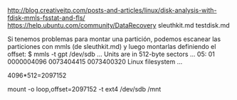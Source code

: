 http://blog.creativeitp.com/posts-and-articles/linux/disk-analysis-with-fdisk-mmls-fsstat-and-fls/
https://help.ubuntu.com/community/DataRecovery
sleuthkit.md
testdisk.md


Si tenemos problemas para montar una partición, podemos escanear las particiones con mmls (de sleuthkit.md) y luego montarlas definiendo el offset:
$ mmls -t gpt /dev/sdb
...
Units are in 512-byte sectors
...
05:  01      0000004096   0073404415   0073400320   Linux filesystem
...

4096*512=2097152

mount -o loop,offset=2097152 -t ext4 /dev/sdb /mnt

